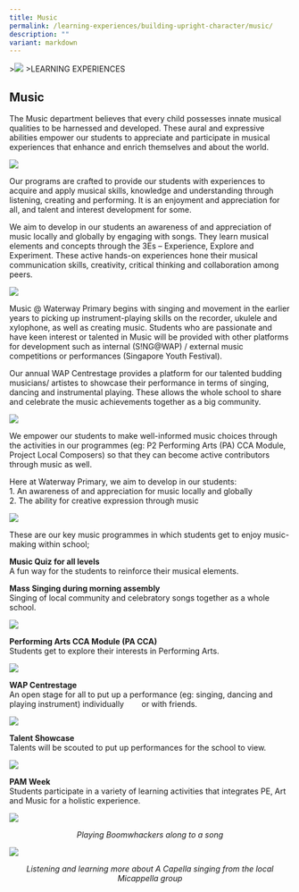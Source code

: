```yaml
---
title: Music
permalink: /learning-experiences/building-upright-character/music/
description: ""
variant: markdown
---
```

&gt;![](/images/Learning%20Experiences/learning-experiences_banner.jpg)
&gt;LEARNING EXPERIENCES

## Music

The Music department believes that every child possesses innate musical qualities to be harnessed and developed. These aural and expressive abilities empower our students to appreciate and participate in musical experiences that enhance and enrich themselves and about the world. 

![](/images/Building%20Upright%20Character/Music/Mass_singing.jpg)

Our programs are crafted to provide our students with experiences to acquire and apply musical skills, knowledge and understanding through listening, creating and performing. It is an enjoyment and appreciation for all, and talent and interest development for some.
 
We aim to develop in our students an awareness of and appreciation of music locally and globally by engaging with songs. They learn musical elements and concepts through the 3Es – Experience, Explore and Experiment. These active hands-on experiences hone their musical communication skills, creativity, critical thinking and collaboration among peers.
 
 ![](/images/Building%20Upright%20Character/Music/Timbre_Exploration.jpg)
 
Music @ Waterway Primary begins with singing and movement in the earlier years to picking up instrument-playing skills on the recorder, ukulele and xylophone, as well as creating music. Students who are passionate and have keen interest or talented in Music will be provided with other platforms for development such as internal (S!NG@WAP) / external music competitions or performances (Singapore Youth Festival). 

Our annual WAP Centrestage provides a platform for our talented budding musicians/ artistes to showcase their performance in terms of singing, dancing and instrumental playing. These allows the whole school to share and celebrate the music achievements together as a big community.

![](/images/Building%20Upright%20Character/Music/WAP_Centrestage___Play_Category.jpg)

We empower our students to make well-informed music choices through the activities in our programmes (eg: P2 Performing Arts (PA) CCA Module, Project Local Composers) so that they can become active contributors through music as well.


 

Here at Waterway Primary, we aim to develop in our students: <br>1. An awareness of and appreciation for music locally and globally<br>2. The ability for creative expression through music

![](/images/Learning%20Experiences/Music%201.jpg)

These are our key music programmes in which students get to enjoy music-making within school;

  

**Music Quiz for all levels**<br>
A fun way for the students to reinforce their musical elements.


**Mass Singing during morning assembly**<br>
Singing of local community and celebratory songs together as a whole school.

![](/images/Learning%20Experiences/Music%202.png)


**Performing Arts CCA Module (PA CCA)**<br>
Students get to explore their interests in Performing Arts.

![](/images/Learning%20Experiences/Music%203.png)

**WAP Centrestage**<br>
An open stage for all to put up a performance (eg: singing, dancing and playing instrument) individually&nbsp;&nbsp;&nbsp; &nbsp;&nbsp;&nbsp;&nbsp;or with friends.

![](/images/Learning%20Experiences/Music%204.png)


**Talent Showcase**<br>
Talents will be scouted to put up performances for the school to view.

![](/images/Learning%20Experiences/Music%205.png)


**PAM Week**<br>
Students participate in a variety of learning activities that integrates PE, Art and Music for a holistic experience.

![](/images/Learning%20Experiences/Music%206.png)
_<center>Playing Boomwhackers along to a song</center>_

![](/images/Learning%20Experiences/Music%207.jpg)
_<center>Listening and learning more about A Capella singing from the local Micappella group</center>_